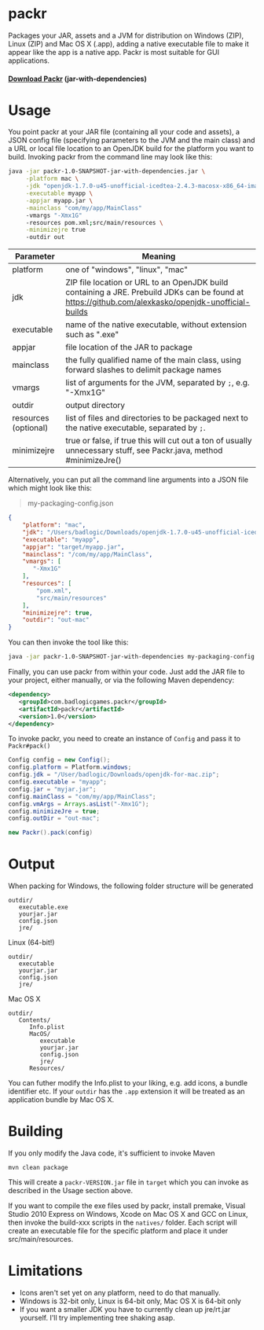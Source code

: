 packr
=====

Packages your JAR, assets and a JVM for distribution on Windows (ZIP), Linux (ZIP) and Mac OS X (.app), adding a native executable file to make it appear like the app is a native app. Packr is most suitable for GUI applications.

#### [Download Packr](http://libgdx.badlogicgames.com/packr/) (jar-with-dependencies)

Usage
=====
You point packr at your JAR file (containing all your code and assets), a JSON config file (specifying parameters to the JVM and the main class) and a URL or local file location to an OpenJDK build for the platform you want to build. Invoking packr from the command line may look like this:

```bash
java -jar packr-1.0-SNAPSHOT-jar-with-dependencies.jar \
     -platform mac \
     -jdk "openjdk-1.7.0-u45-unofficial-icedtea-2.4.3-macosx-x86_64-image.zip" \
     -executable myapp \
     -appjar myapp.jar \
     -mainclass "com/my/app/MainClass"
     -vmargs "-Xmx1G"
     -resources pom.xml;src/main/resources \
     -minimizejre true
     -outdir out
```

| Parameter | Meaning |
| --- | --- |
| platform | one of "windows", "linux", "mac" |
| jdk | ZIP file location or URL to an OpenJDK build containing a JRE. Prebuild JDKs can be found at https://github.com/alexkasko/openjdk-unofficial-builds |
| executable | name of the native executable, without extension such as ".exe" |
| appjar | file location of the JAR to package |
| mainclass | the fully qualified name of the main class, using forward slashes to delimit package names |
| vmargs | list of arguments for the JVM, separated by `;`, e.g. "-Xmx1G" |
| outdir | output directory |
| resources (optional) | list of files and directories to be packaged next to the native executable, separated by `;`.
| minimizejre | true or false, if true this will cut out a ton of usually unnecessary stuff, see Packr.java, method #minimizeJre() |

Alternatively, you can put all the command line arguments into a JSON file which might look like this:

> my-packaging-config.json
```json
{
    "platform": "mac",
    "jdk": "/Users/badlogic/Downloads/openjdk-1.7.0-u45-unofficial-icedtea-2.4.3-macosx-x86_64-image.zip",
    "executable": "myapp",
    "appjar": "target/myapp.jar",
    "mainclass": "/com/my/app/MainClass",
    "vmargs": [
       "-Xmx1G"
    ],
    "resources": [
        "pom.xml",
        "src/main/resources"
    ],
    "minimizejre": true,
    "outdir": "out-mac"
}
```

You can then invoke the tool like this:

```bash
java -jar packr-1.0-SNAPSHOT-jar-with-dependencies my-packaging-config.json
```

Finally, you can use packr from within your code. Just add the JAR file to your project, either manually, or via the following Maven dependency:

```xml
<dependency>
   <groupId>com.badlogicgames.packr</groupId>
   <artifactId>packr</artifactId>
   <version>1.0</version>
</dependency>
```

To invoke packr, you need to create an instance of `Config` and pass it to `Packr#pack()`

```java
Config config = new Config();
config.platform = Platform.windows;
config.jdk = "/User/badlogic/Downloads/openjdk-for-mac.zip";
config.executable = "myapp";
config.jar = "myjar.jar";
config.mainClass = "com/my/app/MainClass";
config.vmArgs = Arrays.asList("-Xmx1G");
config.minimizeJre = true;
config.outDir = "out-mac";

new Packr().pack(config)
```

Output
======
When packing for Windows, the following folder structure will be generated

```
outdir/
   executable.exe
   yourjar.jar
   config.json
   jre/
```

Linux (64-bit!)

```
outdir/
   executable
   yourjar.jar
   config.json
   jre/
```

Mac OS X

```
outdir/
   Contents/
      Info.plist
      MacOS/
         executable
         yourjar.jar
         config.json
         jre/
      Resources/
```

You can futher modify the Info.plist to your liking, e.g. add icons, a bundle identifier etc. If your `outdir` has the `.app` extension it will be treated as an application bundle by Mac OS X.

Building
========
If you only modify the Java code, it's sufficient to invoke Maven

```
mvn clean package
```

This will create a `packr-VERSION.jar` file in `target` which you can invoke as described in the Usage section above.

If you want to compile the exe files used by packr, install premake, Visual Studio 2010 Express on Windows, Xcode on Mac OS X and GCC on Linux, then invoke the build-xxx scripts in the `natives/` folder. Each script will create an executable file for the specific platform and place it under src/main/resources.

Limitations
===========

  * Icons aren't set yet on any platform, need to do that manually.
  * Windows is 32-bit only, Linux is 64-bit only, Mac OS X is 64-bit only
  * If you want a smaller JDK you have to currently clean up jre/rt.jar yourself. I'll try implementing tree shaking asap.
